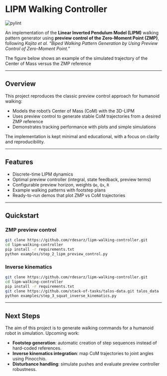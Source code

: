 # LIPM Walking Controller

![pylint](https://img.shields.io/badge/PyLint-5.35-orange?logo=python&logoColor=white)

An implementation of the **Linear Inverted Pendulum Model (LIPM)** walking pattern generator using **preview control of 
the Zero-Moment Point (ZMP)**, following _Kajita et al. “Biped Walking Pattern Generation by Using Preview Control of Zero-Moment Point.”_

The figure below shows an example of the simulated trajectory of the Center of Mass versus the ZMP reference

---

## Overview

This project reproduces the classic preview control approach for humanoid walking:

- Models the robot’s Center of Mass (CoM) with the 3D-LIPM
- Uses preview control to generate stable CoM trajectories from a desired ZMP reference
- Demonstrates tracking performance with plots and simple simulations

The implementation is kept minimal and educational, with a focus on clarity and reproducibility.

---

## Features

- Discrete-time LIPM dynamics
- Optimal preview controller (integral, state feedback, preview terms)
- Configurable preview horizon, weights `Qe`, `Qx`, `R`
- Example walking patterns with footstep plans
- Ready-to-run demos that plot ZMP vs CoM trajectories

---

## Quickstart

### ZMP preview control

```bash
git clone https://github.com/rdesarz/lipm-walking-controller.git
cd lipm-walking-controller
pip install -r requirements.txt
python examples/step_2_lipm_preview_control.py
```

### Inverse kinematics

```bash
git clone https://github.com/rdesarz/lipm-walking-controller.git
cd lipm-walking-controller
pip install -r requirements.txt
git clone https://github.com/stack-of-tasks/talos-data.git talos_data
python examples/step_3_squat_inverse_kinematics.py
```

---

## Next Steps

The aim of this project is to generate walking commands for a humanoid robot in simulation. Upcoming work:

- **Footstep generation**: automatic creation of step sequences instead of hard-coded references.  
- **Inverse kinematics integration**: map CoM trajectories to joint angles using Pinocchio.  
- **Disturbance handling**: simulate pushes and evaluate preview controller robustness.  
